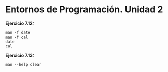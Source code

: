 # Entornos de Programación. Unidad 2

**Ejercicio 7.12:**
```
man -f date
man -f cal
date
cal
```

**Ejercicio 7.13:**
```
man --help clear
```